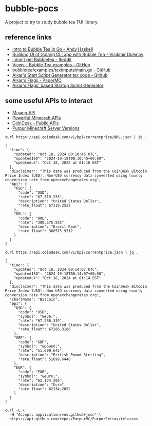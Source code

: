 # bubble-pocs #

A project to try to study bubble tea TUI library.


## reference links ##

- [Intro to Bubble Tea in Go - Andy Haskell](https://dev.to/andyhaskell/intro-to-bubble-tea-in-go-21lg)
- [Building UI of Golang CLI app with Bubble Tea - Vladimir Dulenov](https://medium.com/@originalrad50/building-ui-of-golang-cli-app-with-bubble-tea-68b61e25445e)
- [I don't get Bubbletea - Reddit](https://www.reddit.com/r/golang/comments/xvrhow/i_dont_get_bubbletea/)
- [Views - Bubble Tea examples - GitHub](https://github.com/charmbracelet/bubbletea/blob/main/examples/views/main.go)
- [bubbletea/examples/textinputs/main.go - GitHub](https://github.com/charmbracelet/bubbletea/blob/v1.2.2/examples/textinputs/main.go)
- [Aikar's Start Script Generator tsx code - Github](https://github.com/PaperMC/docs/blob/6d98e168827d8129bc57fc2f687c559f561a560b/src/components/StartScriptGenerator.tsx)
- [Aikar's Flags - PaperMC](https://docs.papermc.io/paper/aikars-flags)
- [Aikar's Flags' based Startup Script Generator](https://flags.sh/)


## some useful APIs to interact ##

- [Mojang API](https://wiki.vg/Mojang_API)
- [Powerful Minecraft APIs](https://api.minetools.eu/)
- [CoinDesk - Public APIs](https://publicapis.io/coin-desk-api)
- [Purpur Minecraft Server Versions](https://purpurmc.org/docs/purpur/)

```shell
curl https://api.coindesk.com/v1/bpi/currentprice/BRL.json | jq .

{
  "time": {
    "updated": "Oct 18, 2024 00:10:45 UTC",
    "updatedISO": "2024-10-18T00:10:45+00:00",
    "updateduk": "Oct 18, 2024 at 01:10 BST"
  },
  "disclaimer": "This data was produced from the CoinDesk Bitcoin Price Index (USD). Non-USD currency data converted using hourly conversion rate from openexchangerates.org",
  "bpi": {
    "USD": {
      "code": "USD",
      "rate": "67,319.253",
      "description": "United States Dollar",
      "rate_float": 67319.2527
    },
    "BRL": {
      "code": "BRL",
      "rate": "380,575.931",
      "description": "Brazil Real",
      "rate_float": 380575.9312
    }
  }
}
```

```shell
curl https://api.coindesk.com/v1/bpi/currentprice.json | jq .

{
  "time": {
    "updated": "Oct 18, 2024 00:14:07 UTC",
    "updatedISO": "2024-10-18T00:14:07+00:00",
    "updateduk": "Oct 18, 2024 at 01:14 BST"
  },
  "disclaimer": "This data was produced from the CoinDesk Bitcoin Price Index (USD). Non-USD currency data converted using hourly conversion rate from openexchangerates.org",
  "chartName": "Bitcoin",
  "bpi": {
    "USD": {
      "code": "USD",
      "symbol": "&#36;",
      "rate": "67,286.319",
      "description": "United States Dollar",
      "rate_float": 67286.3186
    },
    "GBP": {
      "code": "GBP",
      "symbol": "&pound;",
      "rate": "51,699.645",
      "description": "British Pound Sterling",
      "rate_float": 51699.6448
    },
    "EUR": {
      "code": "EUR",
      "symbol": "&euro;",
      "rate": "62,134.205",
      "description": "Euro",
      "rate_float": 62134.2052
    }
  }
}
```


```shell
curl -L \
  -H "Accept: application/vnd.github+json" \
  https://api.github.com/repos/PurpurMC/PurpurExtras/releases
```